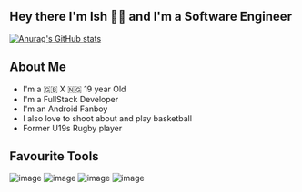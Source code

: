 ## Hey there I'm Ish 🖖🏾 and I'm a Software Engineer

[![Anurag's GitHub stats](https://github-readme-stats.vercel.app/api?username=ishersagay&theme=material-palenight&show_icons=true)](https://github.com/anuraghazra/github-readme-stats)


## About Me
- I'm a 🇬🇧 X 🇳🇬 19 year Old
- I'm a FullStack Developer
- I'm an Android Fanboy
- I also love to shoot about and play basketball
- Former U19s Rugby player

## Favourite Tools
![image](https://user-images.githubusercontent.com/42770411/142020872-6ec1410e-a74a-4331-97d2-7a37cf8c6f11.png)
![image](https://user-images.githubusercontent.com/42770411/142021312-465f77c7-84ce-4293-8d4f-64bf8b7b13d2.png)
![image](https://user-images.githubusercontent.com/42770411/142021214-4bea2e81-e632-412f-8857-a8823e19f922.png)
![image](https://user-images.githubusercontent.com/42770411/142021461-21f9c4ac-4a90-4553-8b68-6a1e381780d2.png)



